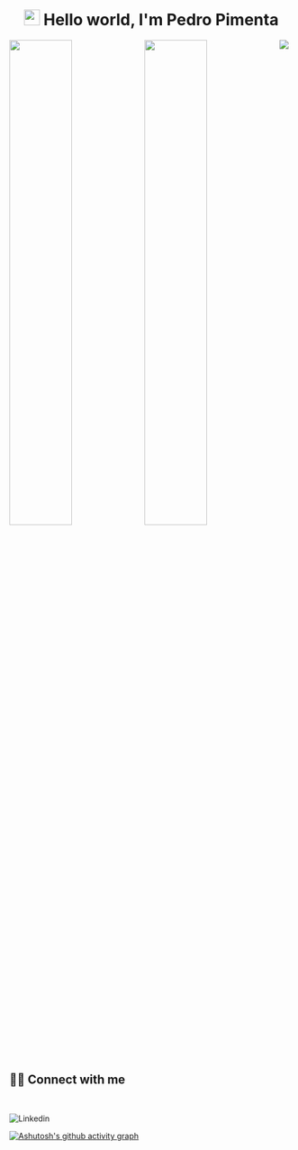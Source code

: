<h1 align="center">
<img src="https://media.giphy.com/media/hvRJCLFzcasrR4ia7z/giphy.gif" width="28">
Hello world, I'm Pedro Pimenta</h1>

<img align="left"  width="47%"  src="https://github-readme-stats.vercel.app/api?username=PedroPimentaS" />

<img align="left" width="47%" src="https://github-readme-stats.vercel.app/api/top-langs/?username=PedroPimentaS&layout=compact" />

<img align="left" src="https://img.shields.io/badge/swift-F54A2A?style=for-the-badge&logo=swift&logoColor=white" />


## <br /> 🙋‍♂️ Connect with me 



<!-- Badges template - https://github.com/Ileriayo/markdown-badges#social-->

<br />


  <a  href="https://www.linkedin.com/in/pedro-pimenta-85b517289//"><img align="left" alt="Linkedin" title="Youtube" src="https://img.shields.io/badge/linkedin-%230077B5.svg?style=for-the-badge&logo=linkedin&logoColor=white"/></a>
  <br />

  [![Ashutosh's github activity graph](https://github-readme-activity-graph.vercel.app/graph?username=PedroPimentaS&theme=dracula)](https://github.com/ashutosh00710/github-readme-activity-graph)
